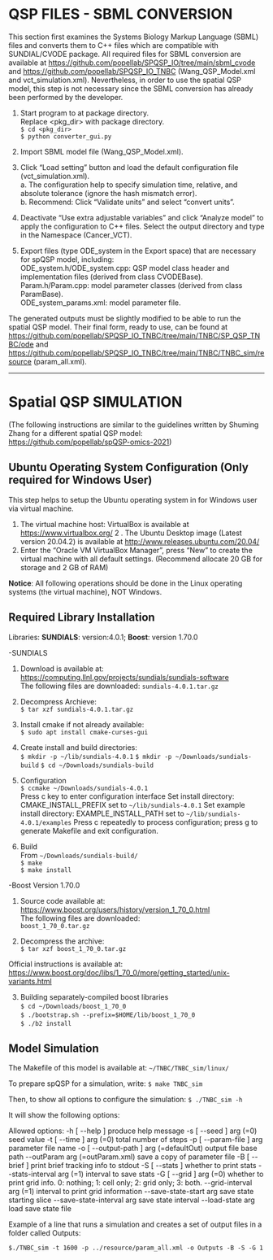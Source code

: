 # QSP FILES - SBML CONVERSION

This section first examines the Systems Biology Markup Language (SBML) files and converts them to C++ files which are compatible with SUNDIAL/CVODE package. 
All required files for SBML conversion are available at https://github.com/popellab/SPQSP_IO/tree/main/sbml_cvode and https://github.com/popellab/SPQSP_IO_TNBC (Wang_QSP_Model.xml and vct_simulation.xml). 
Nevertheless, in order to use the spatial QSP model, this step is not necessary since the SBML conversion has already been performed by the developer.

1.	Start program to at package directory. <br />
Replace <pkg_dir> with package directory.<br />
`$ cd <pkg_dir>`<br />
`$ python converter_gui.py`

2.	Import SBML model file (Wang_QSP_Model.xml).<br />

3.	Click “Load setting” button and load the default configuration file (vct_simulation.xml).<br />
a.	The configuration help to specify simulation time, relative, and absolute tolerance (ignore the hash mismatch error). <br />
b.	Recommend: Click “Validate units” and select “convert units”. <br />

4.	Deactivate “Use extra adjustable variables” and click “Analyze model” to apply the configuration to C++ files. Select the output directory and type in the Namespace (Cancer_VCT).<br />

5.	Export files (type ODE_system in the Export space) that are necessary for spQSP model, including:<br />
ODE_system.h/ODE_system.cpp: QSP model class header and implementation files (derived from class CVODEBase).<br />
Param.h/Param.cpp: model parameter classes (derived from class ParamBase).<br />
ODE_system_params.xml: model parameter file.  <br />

The generated outputs must be slightly modified to be able to run the spatial QSP model. Their final form, ready to use, can be found at https://github.com/popellab/SPQSP_IO_TNBC/tree/main/TNBC/SP_QSP_TNBC/ode and https://github.com/popellab/SPQSP_IO_TNBC/tree/main/TNBC/TNBC_sim/resource (param_all.xml).

-----------

# Spatial QSP SIMULATION

(The following instructions are similar to the guidelines written by Shuming Zhang for a different spatial QSP model: https://github.com/popellab/spQSP-omics-2021)

## Ubuntu Operating System Configuration (Only required for Windows User)

This step helps to setup the Ubuntu operating system in for Windows user via virtual machine.
1. The virtual machine host: VirtualBox is available at https://www.virtualbox.org/
2 . The Ubuntu Desktop image (Latest version 20.04.2) is available at   http://www.releases.ubuntu.com/20.04/
3. Enter the “Oracle VM VirtualBox Manager”, press “New” to create the virtual machine with all default settings. (Recommend allocate 20 GB for storage and 2 GB of RAM)

**Notice**: All following operations should be done in the Linux operating systems (the virtual machine), NOT Windows.

## Required Library Installation
Libraries: **SUNDIALS**: version:4.0.1; **Boost**: version 1.70.0

-SUNDIALS <br />
1. Download is available at: https://computing.llnl.gov/projects/sundials/sundials-software <br />
The following files are downloaded: 
 `sundials-4.0.1.tar.gz`

2. Decompress Archieve: <br />
`$ tar xzf sundials-4.0.1.tar.gz`

3. Install cmake if not already available: <br />
`$ sudo apt install cmake-curses-gui`

4.	Create install and build directories: <br />
`$ mkdir -p ~/lib/sundials-4.0.1`
`$ mkdir -p ~/Downloads/sundials-build`
`$ cd ~/Downloads/sundials-build`

5. Configuration <br />
`$ ccmake ~/Downloads/sundials-4.0.1` <br />
Press c key to enter configuration interface
Set install directory: CMAKE_INSTALL_PREFIX set to `~/lib/sundials-4.0.1`
Set example install directory: EXAMPLE_INSTALL_PATH set to `~/lib/sundials-4.0.1/examples`
Press c repeatedly to process configuration; press g to generate Makefile and exit configuration.
6. Build <br />
From `~/Downloads/sundials-build/` <br />
`$ make` <br />
`$ make install`

-Boost Version 1.70.0 <br />

1. Source code available at: https://www.boost.org/users/history/version_1_70_0.html <br />
The following files are downloaded: <br />
`boost_1_70_0.tar.gz`

2.	Decompress the archive: <br />
`$ tar xzf boost_1_70_0.tar.gz` <br />

Official instructions is available at:
https://www.boost.org/doc/libs/1_70_0/more/getting_started/unix-variants.html

3. Building separately-compiled boost libraries <br />
`$ cd ~/Downloads/boost_1_70_0` <br />
`$ ./bootstrap.sh --prefix=$HOME/lib/boost_1_70_0` <br />
`$ ./b2 install` <br />

## Model Simulation 
The Makefile of this model is available at: `~/TNBC/TNBC_sim/linux/` <br />

To prepare spQSP for a simulation, write:
`$ make TNBC_sim` <br />

Then, to show all options to configure the simulation:
`$ ./TNBC_sim -h` <br />

It will show the following options:

Allowed options:
  -h [ --help ]                         produce help message
  -s [ --seed ] arg (=0)                seed value
  -t [ --time ] arg (=0)                total number of steps
  -p [ --param-file ] arg               parameter file name
  -o [ --output-path ] arg (=defaultOut)
                                        output file base path
  --outParam arg (=outParam.xml)        save a copy of parameter file
  -B [ --brief ]                        print brief tracking info to stdout
  -S [ --stats ]                        whether to print stats
  --stats-interval arg (=1)             interval to save stats
  -G [ --grid ] arg (=0)                whether to print grid info. 0: nothing;
                                        1: cell only; 2: grid only; 3: both.
  --grid-interval arg (=1)              interval to print grid information
  --save-state-start arg                save state starting slice
  --save-state-interval arg             save state interval
  --load-state arg                      load save state file

Example of a line that runs a simulation and creates a set of output files in a folder called Outputs:

`$./TNBC_sim -t 1600 -p ../resource/param_all.xml -o Outputs -B -S -G 1` <br />
